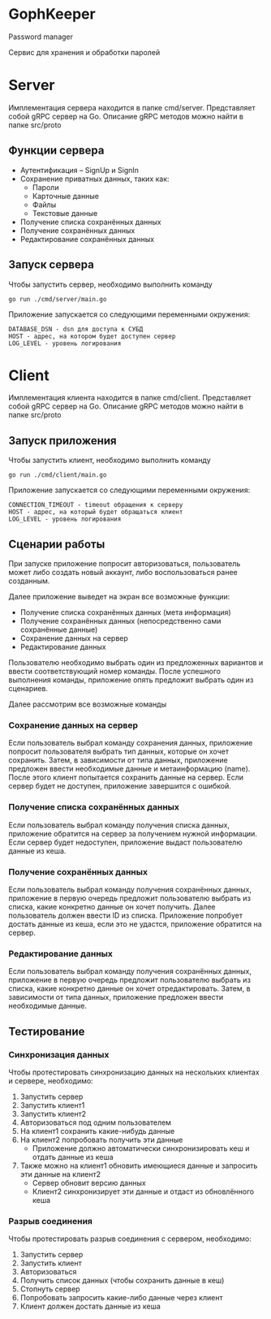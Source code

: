# GophKeeper
Password manager

Сервис для хранения и обработки паролей

# Server

Имплементация сервера находится в папке cmd/server.
Представляет собой gRPC сервер на Go. 
Описание gRPC методов можно найти в папке src/proto

## Функции сервера

- Аутентификация – SignUp и SignIn
- Сохранение приватных данных, таких как:
    - Пароли
    - Карточные данные
    - Файлы
    - Текстовые данные
- Получение списка сохранённых данных
- Получение сохранённых данных
- Редактирование сохранённых данных

## Запуск сервера

Чтобы запустить сервер, необходимо выполнить команду

```
go run ./cmd/server/main.go
```

Приложение запускается со следующими переменными окружения:

```
DATABASE_DSN - dsn для доступа к СУБД
HOST - адрес, на котором будет доступен сервер
LOG_LEVEL - уровень логирования
```

# Client

Имплементация клиента находится в папке cmd/client.
Представляет собой gRPC сервер на Go.
Описание gRPC методов можно найти в папке src/proto

## Запуск приложения

Чтобы запустить клиент, необходимо выполнить команду

```
go run ./cmd/client/main.go
```

Приложение запускается со следующими переменными окружения:

```
CONNECTION_TIMEOUT - timeout обращения к серверу
HOST - адрес, на который будет обращаться клиент
LOG_LEVEL - уровень логирования
```

## Сценарии работы

При запуске приложение попросит авторизоваться, 
пользователь может либо создать новый аккаунт, либо воспользоваться ранее созданным.

Далее приложение выведет на экран все возможные функции:
- Получение списка сохранённых данных (мета информация)
- Получение сохранённых данных (непосредственно сами сохранённые данные)
- Сохранение данных на сервер
- Редактирование данных

Пользователю необходимо выбрать один из предложенных вариантов и ввести соответствующий номер команды.
После успешного выполнения команды, приложение опять предложит выбрать один из сценариев.

Далее рассмотрим все возможные команды

### Сохранение данных на сервер
Если пользователь выбрал команду сохранения данных, приложение попросит пользователя выбрать тип данных, которые он хочет сохранить.
Затем, в зависимости от типа данных, приложение предложен ввести необходимые данные и метаинформацию (name).
После этого клиент попытается сохранить данные на сервер. Если сервер будет не доступен, приложение завершится с ошибкой.

### Получение списка сохранённых данных
Если пользователь выбрал команду получения списка данных, приложение обратится на сервер за получением нужной информации.
Если сервер будет недоступен, приложение выдаст пользователю данные из кеша.

### Получение сохранённых данных
Если пользователь выбрал команду получения сохранённых данных, 
приложение в первую очередь предложит пользователю выбрать из списка, какие конкретно данные он хочет получить.
Далее пользователь должен ввести ID из списка. 
Приложение попробует достать данные из кеша, если это не удастся, приложение обратится на сервер.

### Редактирование данных
Если пользователь выбрал команду получения сохранённых данных,
приложение в первую очередь предложит пользователю выбрать из списка, какие конкретно данные он хочет отредактировать.
Затем, в зависимости от типа данных, приложение предложен ввести необходимые данные.

## Тестирование

### Синхронизация данных
Чтобы протестировать синхронизацию данных на нескольких клиентах и сервере, необходимо:
1. Запустить сервер
2. Запустить клиент1
3. Запустить клиент2
4. Авторизоваться под одним пользователем
5. На клиент1 сохранить какие-нибудь данные
6. На клиент2 попробовать получить эти данные
   - Приложение должно автоматически синхронизировать кеш и отдать данные из кеша
7. Также можно на клиент1 обновить имеющиеся данные и запросить эти данные на клиент2
   - Сервер обновит версию данных
   - Клиент2 синхронизирует эти данные и отдаст из обновлённого кеша


### Разрыв соединения
Чтобы протестировать разрыв соединения с сервером, необходимо:
1. Запустить сервер
2. Запустить клиент
3. Авторизоваться
4. Получить список данных (чтобы сохранить данные в кеш)
5. Стопнуть сервер
6. Попробовать запросить какие-либо данные через клиент
7. Клиент должен достать данные из кеша